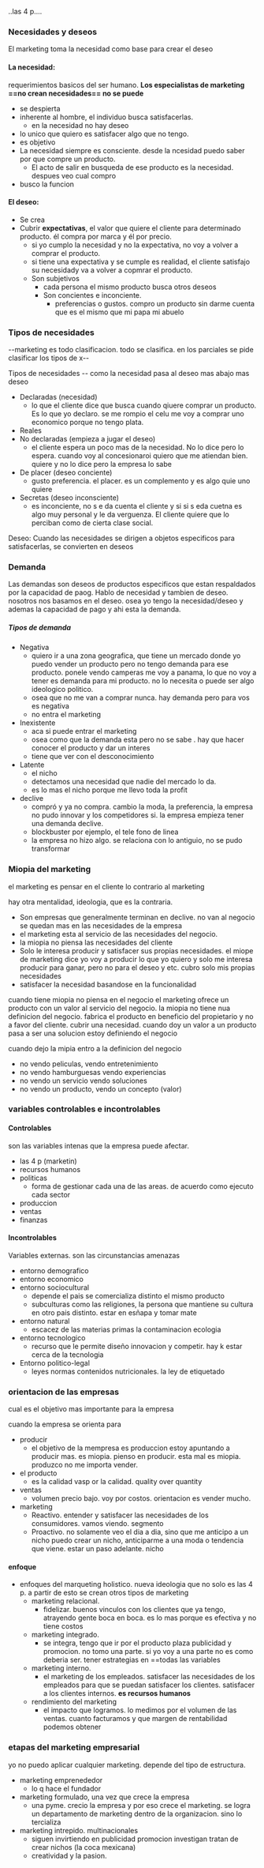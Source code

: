 ..las 4 p....

### Necesidades y deseos

El marketing toma la necesidad como base para crear el deseo

#### La necesidad:

requerimientos basicos del ser humano. 
**Los especialistas de marketing ==no crean necesidades== no se puede**

- se despierta
- inherente al hombre, el individuo busca satisfacerlas. 
	- en la necesidad no hay deseo
- lo unico que quiero es satisfacer algo que no tengo. 
- es objetivo
- La necesidad siempre es consciente. desde la ncesidad puedo saber por que compre un producto.
	- El acto de salir en busqueda de ese producto es la necesidad. despues veo cual compro
- busco la funcion

#### El deseo:
- Se crea
- Cubrir **expectativas**, el valor que quiere el cliente para determinado producto. él compra por marca y él por precio.
	-  si yo cumplo la necesidad y no la expectativa, no voy a volver a comprar el producto.
	- si tiene una expectativa y se cumple  es realidad, el cliente satisfajo su necesidady va a volver a copmrar el producto.
	- Son subjetivos
		- cada persona el mismo producto busca otros deseos
		- Son concientes e inconciente.
			-  preferencias o gustos. compro un producto sin darme cuenta que es el mismo que mi papa mi abuelo 

### Tipos de necesidades

--marketing es todo clasificacion. todo se clasifica. en los parciales se pide clasificar los tipos de x--

Tipos de necesidades -- como la necesidad pasa al deseo
mas abajo mas deseo

- Declaradas (necesidad)
	- lo que el cliente dice que busca cuando qiuere comprar un producto. Es lo que yo declaro.  se me rompio el celu me voy a comprar uno economico porque no tengo plata.
- Reales
- No declaradas  (empieza a jugar el deseo)
	- el cliente espera un poco mas de la necesidad. No lo dice pero lo espera. cuando voy al concesionaroi quiero que me atiendan bien. quiere y no lo dice pero la empresa lo sabe
- De placer (deseo conciente)
	- gusto preferencia. el placer. es un complemento y es algo quie uno quiere
- Secretas (deseo inconsciente)
	- es inconciente, no s e da cuenta el cliente y si si s eda cuetna es algo muy personal y le da verguenza. El cliente quiere que lo perciban como de cierta clase social.

Deseo: Cuando las necesidades se dirigen a objetos especificos para satisfacerlas, se convierten en deseos

### Demanda

Las demandas son deseos de productos especificos que estan respaldados por la capacidad de paog. Hablo de necesidad y tambien de deseo. nosotros nos basamos en el deseo. osea yo tengo la necesidad/deseo y ademas la capacidad de pago y ahi esta la demanda.

##### Tipos de demanda

- Negativa
	- quiero ir a una zona geografica, que tiene un mercado donde yo puedo vender un producto pero no tengo demanda para ese producto. ponele vendo camperas me voy a panama, lo que no voy a tener es demanda para mi producto. no lo necesita o puede ser algo ideologico politico.
	- osea que no  me van a comprar nunca. hay demanda pero para vos es negativa
	- no entra el marketing
- Inexistente
	- aca si puede entrar el marketing
	- osea como que la demanda esta pero no se  sabe . hay que hacer conocer el producto y dar un interes
	- tiene que ver con el desconocimiento
- Latente
	- el nicho
	- detectamos una necesidad que nadie del mercado lo da.
	- es lo mas el nicho porque me llevo toda la profit
- declive
	- compró y ya no compra. cambio la moda, la preferencia, la empresa no pudo innovar y los competidores si. la empresa empieza tener una demanda declive.
	- blockbuster por ejemplo, el tele fono de linea
	- la empresa no hizo algo. se relaciona con lo antiguio, no se pudo transformar

### Miopia del marketing

el marketing es pensar en el cliente
lo contrario al marketing

hay otra mentalidad, ideologia, que es la contraria.
- Son empresas que generalmente terminan en declive. no van al negocio se quedan mas en las necesidades de la empresa
- el marketing esta al servicio de las necesidades del negocio.
- la miopia no piensa las necesidades del cliente
- Solo le interesa producir y satisfacer sus propias necesidades. el miope de marketing dice yo voy a producir lo que yo quiero y solo me interesa producir para ganar, pero no para el deseo y etc. cubro solo mis propias necesidades
- satisfacer la necesidad basandose en la funcionalidad

cuando tiene miopia no piensa en el negocio
el marketing ofrece un producto con un valor al servicio del negocio. 
la miopia no tiene nua definicion del negocio. fabrica el producto en beneficio del propietario y no a favor del cliente. cubrir una necesidad.
cuando doy un valor a un producto pasa a ser una solucion estoy definiendo el negocio 

cuando dejo la mipia entro a la 
definicion del negocio
- no vendo peliculas, vendo entretenimiento
- no vendo hamburguesas vendo experiencias
- no vendo un servicio vendo soluciones
- no vendo un producto, vendo un concepto (valor)

### variables controlables e incontrolables
#### Controlables
son las variables intenas que la empresa puede afectar.

- las 4 p (marketin)
- recursos humanos
- politicas
	- forma de gestionar cada una de las areas. de acuerdo como ejecuto cada sector
- produccion
- ventas
- finanzas
#### Incontrolables
Variables externas. son las circunstancias
amenazas

- entorno demografico
- entorno economico
- entorno sociocultural
	- depende el pais se comercializa distinto el mismo producto
	- subculturas como las religiones, la persona que mantiene su cultura en otro pais distinto. estar en esñapa y tomar mate
- entorno natural
	- escacez de las materias primas la contaminacion ecologia
- entorno tecnologico
	- recurso que le permite diseño innovacion y competir. hay k estar cerca de la tecnologia
- Entorno politico-legal
	- leyes normas contenidos nutricionales. la ley de etiquetado

### orientacion de las empresas
cual es el objetivo mas importante para la empresa

cuando la empresa se orienta para 
- producir
	- el objetivo de la mempresa es produccion estoy apuntando a producir mas. es miopia. pienso en producir. esta mal es miopia. produzco no me importa vender. 
- el producto
	- es la calidad vasp or la calidad. quality over quantity
- ventas
	- volumen precio bajo. voy por costos. orientacion es vender mucho.
- marketing
	- Reactivo. entender y satisfacer las necesidades de los consumidores. vamos viendo. segmento
	- Proactivo. no solamente veo el dia a dia, sino que me anticipo a un nicho puedo crear un nicho, anticiparme a una moda o tendencia que viene. estar un paso adelante. nicho

#### enfoque
- enfoques del marqueting holistico. nueva ideologia que no solo es las 4 p. a partir de esto se crean otros tipos de marketing
	- marketing relacional.
		- fidelizar. buenos vinculos con los clientes que ya tengo, atrayendo gente boca en boca. es lo mas porque es efectiva y no tiene costos
	- marketing integrado.
		- se integra, tengo que ir por el producto plaza publicidad y promocion. no tomo una parte. si yo voy a una parte no es como deberia ser. tener estrategias en ==todas las variables
	- marketing interno.
		- el marketing de los empleados. satisfacer las necesidades de los empleados para que se puedan satisfacer los clientes. satisfacer a los clientes internos. **es recursos humanos**
	- rendimiento del marketing 
		- el impacto que logramos. lo medimos por el volumen de las ventas. cuanto facturamos y que margen de rentabilidad podemos obtener

### etapas del marketing empresarial

yo no puedo aplicar cualquier marketing. depende del tipo de estructura.
- marketing  emprenededor
	- lo q hace el fundador
- marketing formulado, una vez que crece la empresa
	- una pyme. crecio la empresa y por eso crece el marketing. se logra un departamento de marketing dentro de la organizacion. sino lo tercializa
- marketing intrepido. multinacionales
	- siguen invirtiendo en publicidad promocion investigan tratan de crear nichos (la coca mexicana)
	- creatividad y la pasion.
	

